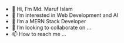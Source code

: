 - 👋 Hi, I’m Md. Maruf Islam
- 👀 I’m interested in Web Development and AI
- 🌱 I’m a MERN Stack Developer
- 💞️ I’m looking to collaborate on ...
- 📫 How to reach me ...

<!---
marufislamnadim/marufislamnadim is a ✨ special ✨ repository because its `README.md` (this file) appears on your GitHub profile.
You can click the Preview link to take a look at your changes.
--->
